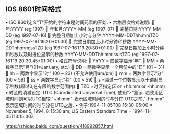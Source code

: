 ## IOS 8601时间格式

• ISO 8601定义"T"开始的字符串是时间元素的开始.
• 六格层次格式说明:
 年:YYYY (eg 1997)
 年和月:YYYY-MM (eg 1997-07)
 完整日期:YYYY-MM-DD (eg 1997-07-16)
 完整日期加上小时与分钟:YYYY-MM-DDThh:mmTZD (eg 1997-07-16T19:20+01:00)
 完整日期加上小时分钟和秒数:YYYY-MM-DDThh:mm:ssTZD (eg 1997-07-16T19:20:30+01:00)
 完整日期加上小时分钟和秒数以及时进位显示的秒数:YYYY-MM-DDThh:mm:ss.sTZD (eg 1997-07-16T19:20:30.45+01:00)
• 格式符号说明:
 YYYY = 四数字显示"年"
 MM   = 两数字显示"月"(01=January, etc.)
 DD   = 两数字显示一个月份中的"日" (01 ~ 31)
 hh   = 两数字显示"时" (00 ~ 23) (不允许使用am/pm)
 mm   = 两数字显示"分" (00 ~ 59)
 ss   = 两数字显示"秒" (00 ~ 59)
 s    =超过一个位数显示以十进制显示秒数(超过0,在有限的数字范围内)
 TZD  =时区指定(Z or +hh:mm or -hh:mm)
• 时区的消减设定: UTC (Coordinated Universal Time), 使用"Z"显示. 若使用区域时间则可以UTC相较."+hh:mm" 表示区域时间的时与分在 UTC之前,"-hh:mm" 表示区域时间的时与分在UTC之后.
• 例子:1994-11-05T08:15:30-05:00 = November 5, 1994, 8:15:30 am, US Eastern Standard Time = 1994-11-05T13:15:30Z



https://zhidao.baidu.com/question/418992857.html